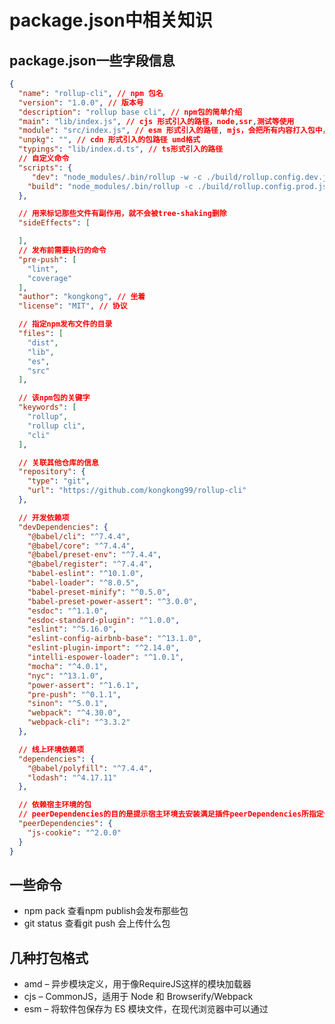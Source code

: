 # package.json中相关知识

## package.json一些字段信息
```json
{
  "name": "rollup-cli", // npm 包名
  "version": "1.0.0", // 版本号
  "description": "rollup base cli", // npm包的简单介绍
  "main": "lib/index.js", // cjs 形式引入的路径，node,ssr,测试等使用
  "module": "src/index.js", // esm 形式引入的路径, mjs，会把所有内容打入包中， 浏览器可以通过<script type="module"></script>直接饮用
  "unpkg": "", // cdn 形式引入的包路径 umd格式
  "typings": "lib/index.d.ts", // ts形式引入的路径
  // 自定义命令
  "scripts": {
     "dev": "node_modules/.bin/rollup -w -c ./build/rollup.config.dev.js",
    "build": "node_modules/.bin/rollup -c ./build/rollup.config.prod.js"
  },

  // 用来标记那些文件有副作用，就不会被tree-shaking删除
  "sideEffects": [

  ],
  // 发布前需要执行的命令
  "pre-push": [
    "lint",
    "coverage"
  ],
  "author": "kongkong", // 坐着
  "license": "MIT", // 协议

  // 指定npm发布文件的目录
  "files": [
    "dist",
    "lib",
    "es",
    "src"
  ],

  // 该npm包的关键字
  "keywords": [
    "rollup",
    "rollup cli",
    "cli"
  ],

  // 关联其他仓库的信息
  "repository": {
    "type": "git",
    "url": "https://github.com/kongkong99/rollup-cli"
  },

  // 开发依赖项
  "devDependencies": {
    "@babel/cli": "^7.4.4",
    "@babel/core": "^7.4.4",
    "@babel/preset-env": "^7.4.4",
    "@babel/register": "^7.4.4",
    "babel-eslint": "^10.1.0",
    "babel-loader": "^8.0.5",
    "babel-preset-minify": "^0.5.0",
    "babel-preset-power-assert": "^3.0.0",
    "esdoc": "^1.1.0",
    "esdoc-standard-plugin": "^1.0.0",
    "eslint": "^5.16.0",
    "eslint-config-airbnb-base": "^13.1.0",
    "eslint-plugin-import": "^2.14.0",
    "intelli-espower-loader": "^1.0.1",
    "mocha": "^4.0.1",
    "nyc": "^13.1.0",
    "power-assert": "^1.6.1",
    "pre-push": "^0.1.1",
    "sinon": "^5.0.1",
    "webpack": "^4.30.0",
    "webpack-cli": "^3.3.2"
  },

  // 线上环境依赖项
  "dependencies": {
    "@babel/polyfill": "^7.4.4",
    "lodash": "^4.17.11"
  },

  // 依赖宿主环境的包
  // peerDependencies的目的是提示宿主环境去安装满足插件peerDependencies所指定依赖的包，然后在插件import或者require所依赖的包的时候，永远都是引用宿主环境统一安装的npm包，最终解决插件与所依赖包不一致的问题
  "peerDependencies": {
    "js-cookie": "^2.0.0"
  }
}
```

## 一些命令
- npm pack 查看npm publish会发布那些包
- git status 查看git push 会上传什么包

## 几种打包格式
- amd – 异步模块定义，用于像RequireJS这样的模块加载器
- cjs – CommonJS，适用于 Node 和 Browserify/Webpack
- esm – 将软件包保存为 ES 模块文件，在现代浏览器中可以通过 <script type=module> 标签引入
- iife – 一个自动执行的功能，适合作为<script>标签。（如果要为应用程序创建一个捆绑包，您可能想要使用它，因为它会使文件大小变小。）
- umd – 通用模块定义，以amd，cjs 和 iife 为一体
- system - SystemJS 加载器格式

## 相关学习链接
- [利用 umi-library 做组件打包](https://www.bilibili.com/video/av47853431)
- [开发 npm 包：库](https://zhuanlan.zhihu.com/p/116870496)